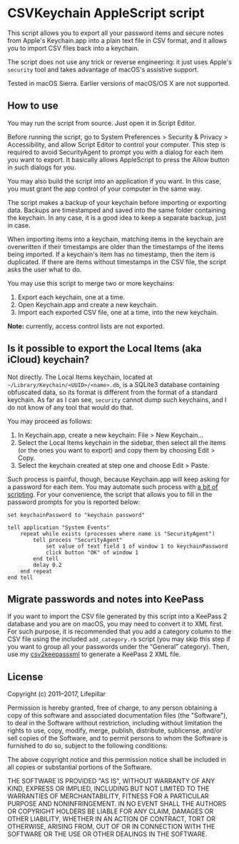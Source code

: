 # CSVKeychain AppleScript script

This script allows you to export all your password items and secure notes from
Apple's Keychain.app into a plain text file in CSV format, and it allows you to
import CSV files back into a keychain.

The script does not use any trick or reverse engineering: it just uses Apple's
`security` tool and takes advantage of macOS's assistive support.

Tested in macOS Sierra. Earlier versions of macOS/OS X are not supported.


## How to use

You may run the script from source. Just open it in Script Editor.

Before running the script, go to System Preferences > Security & Privacy >
Accessibility, and allow Script Editor to control your computer. This step is
required to avoid SecurityAgent to prompt you with a dialog for each item you
want to export. It basically allows AppleScript to press the Allow button in
such dialogs for you.

You may also build the script into an application if you want. In this case, you
must grant the app control of your computer in the same way.

The script makes a backup of your keychain before importing or exporting data.
Backups are timestamped and saved into the same folder containing the keychain.
In any case, it is a good idea to keep a separate backup, just in case.

When importing items into a keychain, matching items in the keychain are
overwritten if their timestamps are older than the timestamps of the items being
imported. If a keychain's item has no timestamp, then the item is duplicated. If
there are items without timestamps in the CSV file, the script asks the user
what to do.

You may use this script to merge two or more keychains:

1. Export each keychain, one at a time.
2. Open Keychain.app and create a new keychain.
3. Import each exported CSV file, one at a time, into the new keychain.

**Note:** currently, access control lists are not exported.


## Is it possible to export the Local Items (aka iCloud) keychain?

Not directly. The Local Items keychain, located at
`~/Library/Keychain/<UUID>/<name>.db`, is a SQLite3 database containing
obfuscated data, so its format is different from the format of a standard
keychain. As far as I can see, `security` cannot dump such keychains, and I do
not know of any tool that would do that.

You may proceed as follows:

1. In Keychain.app, create a new keychain: File > New Keychain…
2. Select the Local Items keychain in the sidebar, then select all the items
   (or the ones you want to export) and copy them by choosing Edit > Copy.
3. Select the keychain created at step one and choose Edit > Paste.

Such process is painful, though, because Keychain.app will keep asking for
a password for each item. You may automate such process with [a bit of
scripting](https://gist.github.com/rmondello/b933231b1fcc83a7db0b). For your
convenience, the script that allows you to fill in the password prompts for you
is reported below:

```applescript
set keychainPassword to "keychain password"

tell application "System Events"
    repeat while exists (processes where name is "SecurityAgent")
        tell process "SecurityAgent"
            set value of text field 1 of window 1 to keychainPassword
            click button "OK" of window 1
        end tell
        delay 0.2
    end repeat
end tell
```


## Migrate passwords and notes into KeePass

If you want to import the CSV file generated by this script into a KeePass
2 database and you are on macOS, you may need to convert it to XML first. For
such purpose, it is recommended that you add a category column to the CSV file
using the included `add_category.rb` script (you may skip this step if you want
to group all your passwords under the “General” category). Then, use my
[csv2keepassxml](https://github.com/lifepillar/csv2keepassxml) to generate
a KeePass 2 XML file.


## License

Copyright (c) 2011–2017, Lifepillar

Permission is hereby granted, free of charge, to any person obtaining a copy of
this software and associated documentation files (the "Software"), to deal in
the Software without restriction, including without limitation the rights to
use, copy, modify, merge, publish, distribute, sublicense, and/or sell copies of
the Software, and to permit persons to whom the Software is furnished to do so,
subject to the following conditions:

The above copyright notice and this permission notice shall be included in all
copies or substantial portions of the Software.

THE SOFTWARE IS PROVIDED "AS IS", WITHOUT WARRANTY OF ANY KIND, EXPRESS OR
IMPLIED, INCLUDING BUT NOT LIMITED TO THE WARRANTIES OF MERCHANTABILITY, FITNESS
FOR A PARTICULAR PURPOSE AND NONINFRINGEMENT. IN NO EVENT SHALL THE AUTHORS OR
COPYRIGHT HOLDERS BE LIABLE FOR ANY CLAIM, DAMAGES OR OTHER LIABILITY, WHETHER
IN AN ACTION OF CONTRACT, TORT OR OTHERWISE, ARISING FROM, OUT OF OR IN
CONNECTION WITH THE SOFTWARE OR THE USE OR OTHER DEALINGS IN THE SOFTWARE.
